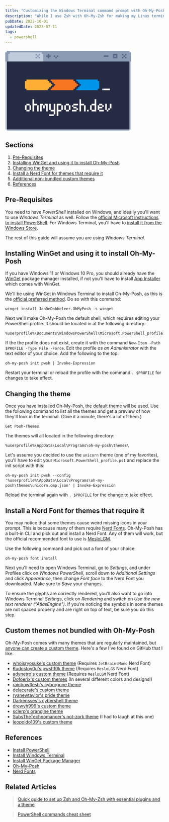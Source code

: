 ```yaml
---
title: "Customizing the Windows Terminal command prompt with Oh-My-Posh"
description: "While I use Zsh with Oh-My-Zsh for making my Linux terminal pretty, it's not available for Windows. Luckily it's brother from another mother Oh-My-Posh basically does the same thing for Windows Terminal and PowerShell."
pubDate: 2022-10-01
updatedDate: 2023-07-11
tags:
  - powershell
---
```


<!-- <img src="/oh-my-posh.png" class="posh-img" loading="eager" decoding="async" alt="Oh My Posh" /> -->
![Oh My Posh](../../img/blog/oh-my-posh.png 'Oh My Posh')


## Sections

1. [Pre-Requisites](#pre)
2. [Installing WinGet and using it to install Oh-My-Posh](#install)
3. [Changing the theme](#theme)
4. [Install a Nerd Font for themes that require it](#font)
5. [Additional non-bundled custom themes](#custom)
6. [References](#ref)

<div id='pre'/>

## Pre-Requisites

You need to have _PowerShell_ installed on Windows, and ideally you'll want to use _Windows Terminal_ as well. Follow the <a href="https://learn.microsoft.com/en-us/powershell/scripting/install/installing-powershell-on-windows?view=powerShell-7.2#msi" target="_blank">official Microsoft instructions to install PowerShell</a>. For Windows Terminal, you'll have to <a href="https://aka.ms/terminal" target="_blank">install it from the Windows Store</a>.

The rest of this guide will assume you are using <em>Windows Terminal</em>.

<div id='install'/>

## Installing WinGet and using it to install Oh-My-Posh

If you have Windows 11 or Windows 10 Pro, you should already have the <a href="https://learn.microsoft.com/en-us/windows/package-manager/winget" target="_blank">WinGet</a> package manager installed, if not you'll have to install <a href="https://www.microsoft.com/p/app-installer" target="_blank">App Installer</a> which comes with WinGet.

We'll be using WinGet in Windows Terminal to install Oh-My-Posh, as this is the <a href="https://ohmyposh.dev/docs/installation/windows" target="_blank">official preferred method</a>. Do so with this command:

```shell
winget install JanDeDobbeleer.OhMyPosh -s winget
```

Next we'll make Oh-My-Posh the default shell, which requires editing your PowerShell profile. It should be located in at the following directory:

```shell
%userprofile%\Documents\WindowsPowerShell\Microsoft.PowerShell_profile.ps1
```

If the the profile does not exist, create it with the command `New-Item -Path $PROFILE -Type File -Force`. Edit the profile _as an Administrator_ with the text editor of your choice. Add the following to the top:

```shell
oh-my-posh init pwsh | Invoke-Expression
```

Restart your terminal or reload the profile with the command `. $PROFILE` for changes to take effect.

<div id='theme'/>

## Changing the theme

Once you have installed Oh-My-Posh, the <a href="https://github.com/JanDeDobbeleer/oh-my-posh/blob/main/themes/default.omp.json" target="_blank">default theme</a> will be used. Use the following command to list all the themes and get a preview of how they'll look in the terminal. (Give it a minute, there's a lot of them.)

```shell
Get Posh-Themes
```

The themes will all located in the following directory:

```shell
%userprofile%\AppData\Local\Programs\oh-my-posh\themes\
```

Let's assume you decided to use the `unicorn` theme (one of my favorites), you'll have to edit your `Microsoft.PowerShell_profile.ps1` and replace the init script with this:

```shell
oh-my-posh init pwsh --config '%userprofile%\AppData\Local\Programs\oh-my-posh\themes\unicorn.omp.json' | Invoke-Expression
```

Reload the terminal again with `. $PROFILE` for the change to take effect.

<div id='fonts'/>

## Install a Nerd Font for themes that require it

You may notice that some themes cause weird missing icons in your prompt. This is because many of them require <a href="https://nerdfonts.com" target="_blank">Nerd Fonts</a>. Oh-My-Posh has a built-in CLI and pick out and install a Nerd Font. Any of them will work, but the official recommended font to use is <a href="https://github.com/ryanoasis/nerd-fonts/releases/download/v3.0.2/Meslo.zip" target="_blank">MesloLGM</a>.

Use the following command and pick out a font of your choice:

```shell
oh-my-posh font install
```

Next you'll need to open Windows Terminal, go to _Settings_, and under Profiles click on _Windows PowerShell_, scroll down to _Additional Settings_ and click _Appearance_, then change _Font face_ to the Nerd Font you downloaded. Make sure to _Save_ your changes.

To ensure the glyphs are correctly rendered, you'll also want to go into Windows Terminal _Settings_, click on _Rendering_ and switch on _Use the new text renderer ("AtlasEngine")_. If you're noticing the symbols in some themes are not spaced properly and are right on top of text, be sure you do this step.

## Custom themes not bundled with Oh-My-Posh

Oh-My-Posh comes with many themes that are regularly maintained, but [anyone can create a custom theme](https://ohmyposh.dev/docs/configuration/overview). Here's a few I've found on GitHub that I like.

- [whoisryosuke's custom theme](https://gist.github.com/whoisryosuke/3b34892672a2a28e14f54dda80348b86) (Requires `JetBrainsMono` Nerd Font)
- [Kudostoy0u's pwsh10k theme](https://github.com/Kudostoy0u/pwsh10k) (Requires `MesloLGS` Nerd Font)
- [adynetro's custom theme](https://github.com/adynetro/posh) (Requires `MesloLGM` Nerd Font)
- [Dofoerix's custom themes](https://github.com/Dofoerix/Dfrx-Prompt-Theme) (In several different colors and designs!)
- [rainbowflesh's cyborgone theme](https://github.com/rainbowflesh/cyberposh-theme)
- [delacerate's custom theme](https://github.com/delacerate/theme-prompt/blob/main/delacerate.omp.json)
- [ryanewtaylor's pride theme](https://github.com/ryanewtaylor/oh-my-posh-themes)
- [Darkensses's cybershell theme](https://github.com/Darkensses/cybershell)
- [drewyh999's custom theme](https://github.com/drewyh999/oh-my-drewyh999)
- [sclerp's orangine theme](https://github.com/seclerp/orangine-theme)
- [SubsTheTechnomancer's not-zork theme](https://github.com/SubsTheTechnomancer/Omp-themes) (I had to laugh at this one)
- [leopoldo109's custom theme](https://github.com/leopoldo109/leopoldo-powershell)

<div id='ref'/>

## References

- <a href="https://learn.microsoft.com/en-us/powershell/scripting/install/installing-powershell-on-windows?view=powerShell-7.2#msi" target="_blank">Install PowerShell</a>
- <a href="https://aka.ms/terminal" target="_blank">Install Windows Terminal</a>
- <a href="https://learn.microsoft.com/en-us/windows/package-manager/winget" target="_blank">Install WinGet Package Manager</a>
- <a href="https://ohmyposh.dev" target="_blank">Oh-My-Posh</a>
- <a href="https://nerdfonts.com" target="_blank">Nerd Fonts</a>

## Related Articles

> [Quick guide to set up Zsh and Oh-My-Zsh with essential plugins and a theme](/blog/guide-to-zsh-ohmyzsh-plugins-and-theme/)

> [PowerShell commands cheat sheet](/blog/powershell-commands-cheat-cheat/)